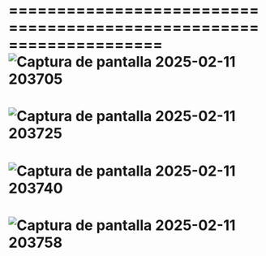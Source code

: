 

====================================================================
![Captura de pantalla 2025-02-11 203705](https://github.com/user-attachments/assets/da088125-90a3-4bf0-86d4-148a88aac278)
====================================================================
![Captura de pantalla 2025-02-11 203725](https://github.com/user-attachments/assets/fa7f0ea4-bf42-4ba3-bc8e-f4276a803c14)
====================================================================
![Captura de pantalla 2025-02-11 203740](https://github.com/user-attachments/assets/6d4b4ef1-d8e7-46d7-a007-29fe24574131)
====================================================================
![Captura de pantalla 2025-02-11 203758](https://github.com/user-attachments/assets/24582ea3-f0e9-486a-aec0-183c4ddd529b)
====================================================================
